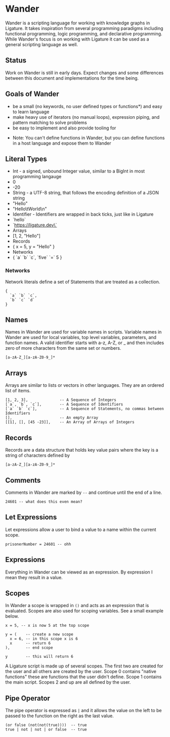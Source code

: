 # Wander

Wander is a scripting language for working with knowledge graphs in Ligature.
It takes inspiration from several programming paradigms including functional programming,
logic programming, and declarative programming.
While Wander's focus is on working with Ligature it can be used as a general scripting language as well.

## Status

Work on Wander is still in early days.
Expect changes and some differences between this document and implementations for the time being.

## Goals of Wander

 - be a small (no keywords, no user defined types or functions*) and easy to learn language
 - make heavy use of iterators (no manual loops), expression piping, and pattern matching to solve problems
 - be easy to implement and also provide tooling for

* Note: You can't define functions in Wander, but you can define functions in a host language and expose them to Wander

## Literal Types

 * Int - a signed, unbound Integer value, similar to a BigInt in most programming langauge
  * 0
  * -20
 * String - a UTF-8 string, that follows the encoding definition of a JSON string
  * "Hello"
  * "Hello\tWorld\n"
 * Identifier - Identifiers are wrapped in back ticks, just like in Ligature
  * \`hello\`
  * \`https://ligature.dev\`
 * Arrays
  * [1, 2, "Hello"]
 * Records
  * { x = 5, y = "Hello" }
 * Networks
  * { \`a\` \`b\` \`c\`, \`five\` \`=\` 5 }

### Networks

Network literals define a set of Statements that are treated as a collection.

```wander
{
  `a` `b` `c`,
  `b` `c` `d`
}
```

## Names

Names in Wander are used for variable names in scripts.
Variable names in Wander are used for local variables, top level variables, parameters, and function names.
A valid identifier starts with a-z, A-Z, or _ and then includes zero of more characters from the same set or numbers.

```regex
[a-zA-Z_][a-zA-Z0-9_]*
```

## Arrays

Arrays are similar to lists or vectors in other languages.
They are an ordered list of items.

```wander
[1, 2, 3],              -- A Sequence of Integers
[`a`, `b`, `c`],        -- A Sequence of Identifiers
[`a` `b` `c`],          -- A Sequence of Statements, no commas between Identifiers
[],                     -- An empty Array
[[1], [], [45 -23]],    -- An Array of Arrays of Integers
```

## Records

Records are a data structure that holds key value pairs where the key is a string of characters defined by 

```regex
[a-zA-Z_][a-zA-Z0-9_]*
```

## Comments

Comments in Wander are marked by `--` and continue until the end of a line.

`24601 -- what does this even mean?`

## Let Expressions

Let expressions allow a user to bind a value to a name within the current scope.

`prisonerNumber = 24601 -- ohh`

## Expressions

Everything in Wander can be viewed as an expression.
By expression I mean they result in a value.

## Scopes

In Wander a scope is wrapped in `()` and acts as an expression that is evaluated.
Scopes are also used for scoping variables.
See a small example below.

```wander
x = 5, -- x is now 5 at the top scope

y = (    -- create a new scope
  x = 6, -- in this scope x is 6
  x      -- return 6
),       -- end scope

y        -- this will return 6
```

A Ligature script is made up of several scopes.
The first two are created for the user and all others are created by the user.
Scope 0 contains "native functions" these are functions that the user didn't define.
Scope 1 contains the main script.
Scopes 2 and up are all defined by the user.

## Pipe Operator

The pipe operator is expressed as `|` and it allows the value on the left to be passed to the function on the right as the last value.

```
(or false (not(not(true))))  -- true
true | not | not | or false  -- true
```
